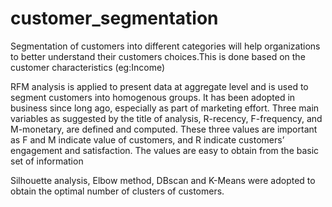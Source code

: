 # customer_segmentation

Segmentation of customers into different categories will help organizations to better understand their customers choices.This is done based on the customer characteristics (eg:Income)

RFM analysis is applied to present data at aggregate level and is used to segment customers into homogenous groups. It has been adopted in business since long ago,
especially as part of marketing effort. Three main variables as suggested by the title of analysis, R-recency, F-frequency, and M-monetary, are defined and computed. These three values are important as F and M indicate value of customers, and R indicate customers’ engagement and satisfaction. The values are easy to obtain from the basic set of information

Silhouette analysis, Elbow method, DBscan and K-Means were adopted to obtain the optimal number of clusters of customers.
